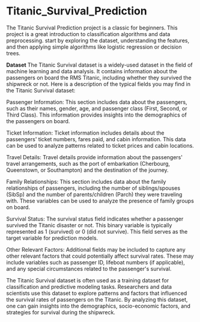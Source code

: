 # Titanic_Survival_Prediction
The Titanic Survival Prediction project is a classic for beginners. This project is a great introduction to classification algorithms and data preprocessing. start by exploring the dataset, understanding the features, and then applying simple algorithms like logistic regression or decision trees.

**Dataset**
The Titanic Survival dataset is a widely-used dataset in the field of machine learning and data analysis. It contains information about the passengers on board the RMS Titanic, including whether they survived the shipwreck or not. Here is a description of the typical fields you may find in the Titanic Survival dataset:

Passenger Information:
This section includes data about the passengers, such as their names, gender, age, and passenger class (First, Second, or Third Class). This information provides insights into the demographics of the passengers on board.

Ticket Information:
Ticket information includes details about the passengers' ticket numbers, fares paid, and cabin information. This data can be used to analyze patterns related to ticket prices and cabin locations.

Travel Details:
Travel details provide information about the passengers' travel arrangements, such as the port of embarkation (Cherbourg, Queenstown, or Southampton) and the destination of the journey.

Family Relationships:
This section includes data about the family relationships of passengers, including the number of siblings/spouses (SibSp) and the number of parents/children (Parch) they were traveling with. These variables can be used to analyze the presence of family groups on board.

Survival Status:
The survival status field indicates whether a passenger survived the Titanic disaster or not. This binary variable is typically represented as 1 (survived) or 0 (did not survive). This field serves as the target variable for prediction models.

Other Relevant Factors:
Additional fields may be included to capture any other relevant factors that could potentially affect survival rates. These may include variables such as passenger ID, lifeboat numbers (if applicable), and any special circumstances related to the passenger's survival.

The Titanic Survival dataset is often used as a training dataset for classification and predictive modeling tasks. Researchers and data scientists use this dataset to explore patterns and factors that influenced the survival rates of passengers on the Titanic. By analyzing this dataset, one can gain insights into the demographics, socio-economic factors, and strategies for survival during the shipwreck.
